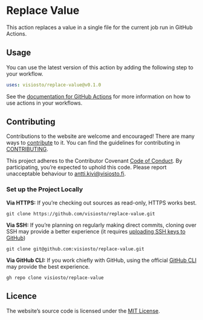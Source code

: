 # Replace Value

This action replaces a value in a single file for the current job run in GitHub Actions.

## Usage

You can use the latest version of this action by adding the following step to your workflow.

```yml
uses: visiosto/replace-value@v0.1.0
```

See the [documentation for GitHub Actions](https://docs.github.com/en/actions/reference/workflow-syntax-for-github-actions#jobsjob_idstepsuses) for more information on how to use actions in your workflows.

## Contributing

Contributions to the website are welcome and encouraged! There are many ways to [contribute](https://github.com/visiosto/.github/blob/main/CONTRIBUTING.md#how-can-i-contribute) to it. You can find the guidelines for contributing in [CONTRIBUTING](https://github.com/visiosto/.github/blob/main/CONTRIBUTING.md).

This project adheres to the Contributor Covenant [Code of Conduct](https://github.com/visiosto/.github/blob/main/CODE_OF_CONDUCT.md). By participating, you’re expected to uphold this code. Please report unacceptable behaviour to antti.kivi@visiosto.fi.

### Set up the Project Locally

**Via HTTPS:** If you’re checking out sources as read-only, HTTPS works best.

    git clone https://github.com/visiosto/replace-value.git

**Via SSH:** If you’re planning on regularly making direct commits, cloning over SSH may provide a better experience (it requires [uploading SSH keys to GitHub](https://help.github.com/articles/adding-a-new-ssh-key-to-your-github-account/))

    git clone git@github.com:visiosto/replace-value.git

**Via GitHub CLI:** If you work chiefly with GitHub, using the official [GitHub CLI](https://cli.github.com) may provide the best experience.

    gh repo clone visiosto/replace-value

## Licence

The website’s source code is licensed under the [MIT License](LICENCE).

